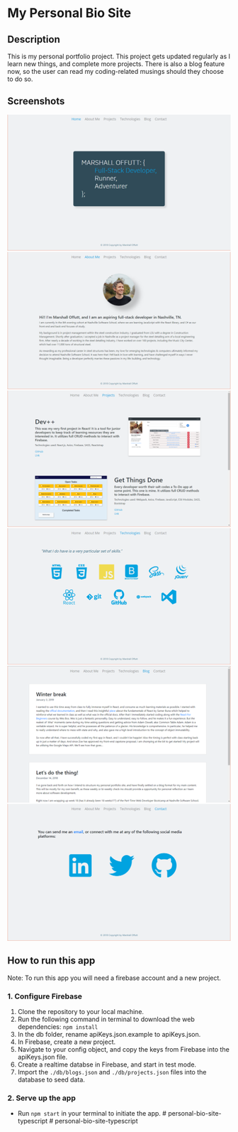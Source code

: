 # My Personal Bio Site

## Description
This is my personal portfolio project. This project gets updated regularly as I learn new things, and complete more projects. There is also a blog feature now, so the user can read my coding-related musings should they choose to do so.

## Screenshots
![homeview](./src/images/snap-1.png)
![about](./src/images/snap-2.png)
![projects](./src/images/snap-3.png)
![tech](./src/images/snap-4.png)
![blog](./src/images/snap-5.png)
![contact](./src/images/snap-6.png)

## How to run this app
Note: To run this app you will need a firebase account and a new project.

### 1. Configure Firebase
1. Clone the repository to your local machine.
2. Run the following command in terminal to download the web dependencies: `npm install`
3. In the db folder, rename apiKeys.json.example to apiKeys.json.
4. In Firebase, create a new project.
5. Navigate to your config object, and copy the keys from Firebase into the apiKeys.json file.
6. Create a realtime databse in Firebase, and start in test mode.
7. Import the `./db/blogs.json` and `./db/projects.json` files into the database to seed data.

### 2. Serve up the app
* Run `npm start` in your terminal to initiate the app.
#   p e r s o n a l - b i o - s i t e - t y p e s c r i p t 
 
 #   p e r s o n a l - b i o - s i t e - t y p e s c r i p t 
 
 